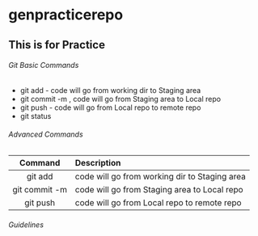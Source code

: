 # genpracticerepo

## This is for Practice

###### Git Basic Commands


- git add - code will go from working dir to Staging area
- git commit -m , code will go from Staging area to Local repo
- git push - code will go from Local repo to remote repo
- git status

###### Advanced Commands

|Command|Description|
|:---:|:---|
|git add|code will go from working dir to Staging area|
|git commit -m|code will go from Staging area to Local repo|
|git push|code will go from Local repo to remote repo|

###### Guidelines


